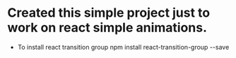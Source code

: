# Created this simple project just to work on react simple animations.


- To install react transition group
npm install react-transition-group --save